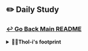 ## ✏️ Daily Study
### [↩ Go Back Main README](https://github.com/3rd-PJ-Spring/Checkpoint?tab=readme-ov-file#%EF%B8%8F-daily-study)
<details>
  <summary><b>🐻‍❄️ThoI-i's footprint</b></summary>
	<details>
		<summary><b>ㅤ25/01/23/목:</b></summary>	
		ㅤㅤㅤ내용
	</details>
	<details>
		<summary><b>ㅤ25/01/22/수:</b></span></summary>	
		ㅤㅤㅤ내용
	</details>
	<details>
		<summary><b>ㅤ25/01/21/화:</b></span></summary>	
		ㅤㅤㅤ내용
	</details>
	<details>
		<summary><b>ㅤ25/01/20/월:</b></summary>	
		ㅤㅤㅤ내용
	</details>
	<details>
		<summary><b>ㅤ25/01/17/금:</b></summary>	
		ㅤㅤㅤ내용
	</details>
	<details>
		<summary><b>ㅤ25/01/16/목:</b></summary>	
		ㅤㅤㅤ내용
	</details>
	<details>
		<summary><b>ㅤ25/01/15/수:</b></summary>	
		ㅤㅤㅤ내용
	</details>
	<details>
		<summary><b>ㅤ25/01/14/화: ⭐객체와 인스턴스 | ② 내부(중첩)/익명 클래스</b></summary>	

| **구분**       | **클래스 / 인터페이스 / 추상화 (설계도)**        | **객체 (new 키워드)**                   | **인스턴스 (결과물)**                  |
|--------------|--------------------------------------------------|-----------------------------------------|----------------------------------------|
| **필드 / 메서드** | 정의만 존재 (설계도 상태, 필드/메서드 정의)       | 값이 미입력된 상태 (null, 0, false)      | 모든 필드 값이 할당됨, 메서드 실행 가능 |
| **메모리**      | 미생성                                            | 생성                                    | 값 입력                                |

</details>
	<details>
		<summary><b>ㅤ25/01/13/월: ⭐⭐️① 동작의 추상화 분석 + 복수 메서드(조건) + 스트림 API + 데이터 재활용(서버)과 SQL</b></summary>
<h3>① 인터페이스(메서드 형식(규격)을 설계/생성해서 필요한 기능을 바로바로 넣을 수 있게 만듬</h3>

```java
public interface ApplePredicate {
    boolean test(Apple apple);
}
```
<h3>② FilterApple 클래스에서 ApplePredicate a 파라미터를 통해서 1개의 조건(메서드)</h3>
```java
public class FilterApple {
    public static List<Apple> filterApples(List<Apple> basket, ApplePredicate a) {
        // ⓐ 필터링된 사과들만 담을 새 바구니 생성
        List<Apple> filteredBasketA = new ArrayList<>();

        // ⓑ 반복문과 조건문을 통해 특정 조건의 사과를 필터링
        for (Apple apple : basket) {
            if (a.test(apple)) { // ⓒ-1 a.test(apple)가 참이면
                filteredBasketA.add(apple); // ⓒ-2 apple 정보를 filteredBasket 배열에 추가함
            }
        }
        return filteredBasketA; // ⓓ 반복문 종료 후 filteredBasketA 배열을 반환함
    }
}         
```
<h3>③ 만약 파라미터 수 = 조건(메서드) 수 = 새 배열 수 = 필터링 수 = 조건에 맞게 반환해야한다면?</h3>
<h4>⭐️⭐️1개의 메서드 = 1개의 결과값을 반환</h4>
```java
public class FilterApple {      // 필터링할 사과 객체들이 담긴 리스트 <┐            ┌>조건을 정의하는 객체
    public static Map<String, List<Apple>> filterApples(List<Apple> basket, ApplePredicate a, ApplePredicate b, ApplePredicate c, ApplePredicate d) {
              // 메서드 반환 타입 Map<String, List<Apple>> → 복수의 조건 결과를 한 번에 반환하기 위해
        // Key(String): BasketA, BasketB  <┘ 	      ┗> Value: List<Apple>: 특정 조건에 맞는 사과 리스트

        List<Apple> filteredBasketA = new ArrayList<>(); // 각 조건에 맞는 사과를 담을 리스트 생성
        List<Apple> filteredBasketB = new ArrayList<>();
        List<Apple> filteredBasketC = new ArrayList<>();
        List<Apple> filteredBasketD = new ArrayList<>();

        for (Apple apple : basket) {         // List<Apple> basket 전체 사과 리스트를 하나씩 검사해서
            if (a.test(apple)) {             // 조건에 부합하는 리스트에 넣음
                filteredBasketA.add(apple);
            } else if (b.test(apple)) {
                filteredBasketB.add(apple);
            } else if (c.test(apple)) {
                filteredBasketC.add(apple);
            } else if (d.test(apple)) {
                filteredBasketD.add(apple);
            }
        }

        Map<String, List<Apple>> result = new HashMap<>(); // HashMap을 통해 Key 명을 지칭 |  Value에 필터된 리스트들을 저장함
        result.put("BasketA", filteredBasketA);                           // Key값을 호출하면 Value에 저장된 값을 호출할 수 있으며,
        result.put("BasketB", filteredBasketB);
        result.put("BasketC", filteredBasketC);
        result.put("BasketD", filteredBasketD);

        return result;                                    // 복수의 조건 결과 한 번에 반환(result)
    }
}
```
```java
🚨 만약 3개의 조건(a, b, c)만 쓰고 d를 쓰지 않는다면?
❌ 메모리 낭비 / 코드 가독성↓ / 유지보수 힘듬
```
<h3>④ 조건을 동적으로 생성(조건의 갯수만큼 배열, 필터링하여 반환함)</h3>
```java
public class FilterApple {                               // 필터링할 사과 객체들이 담긴 리스트 <┐
    public static Map<String, List<Apple>> filterApples(List<Apple> basket, List<ApplePredicate> predicates) {
        Map<String, List<Apple>> result = new HashMap<>();

        // 조건별 리스트 생성    ┏> 조건의 개수만큼 새 리스트 생성
        for (int i = 0; i < predicates.size(); i++) {
            result.put("Basket" + (char) ('A' + i), new ArrayList<>());
        }

        // 조건별로 사과 분류
        for (Apple apple : basket) {
            for (int i = 0; i < predicates.size(); i++) {
                if (predicates.get(i).test(apple)) {
                    result.get("Basket" + (char) ('A' + i)).add(apple); // 형 변환(Casting) ↓↓↓↓
                    break;
                }
            }
        }
        return result;
    }
}
```
```java
char 문자('A')는 유니코드(아스키코드) 숫자로 표현함
'A' = 65
('A' + 1) = int 66 [묵시적 형 변환(Up Casting)]
char   int

(char) ('A' + 1) = B [명시적 형 변환(Down Casting)] 
(char) (int 66) = B
```
<h3>⭐ List 인터페이스 메서드</h3>

| **기능**                   | **메서드 코드**                                                              | **예시**                                                                |
|---------------------------|-------------------------------------------------------------------------|-----------------------------------------------------------------------|
| **① 추가**                | `.add`, `.add(index, element)`                                          | `list.add("Apple")`, `list.add(1, "Banana")`                          |
| **② 조회**                | `.get(index)`                                                           | `list.get(0)`                                                         |
| **③ 수정**                | `.set(index, element)`                                                  | `list.set(1, "Orange")`                                               |
| **④ 삭제**                | `.remove(index)`, `.remove(element)`                                    | `list.remove(0)`, `list.remove("Apple")`                              |
| **⑤ 요소 확인 (true/false)** | `.contains(element)`                                                    | `list.contains("Apple")`                                              |
| **⑥ 크기 확인**            | `.size()`                                                               | `list.size()`                                                         |
| **⑦ 초기화**               | `.clear()`                                                              | `list.clear()`                                                        |
| **⑧ 공백 확인 (true/false)** | `.isEmpty()`                                                            | `list.isEmpty()`                                                      |
| **⑨ 정렬**                | `.sort(list)`**(오름차순)**<br/>`.sort(list, reverseOrder())`**(내림차순)** | `Collections.sort(list)`<br/>`list.sort(Comparator.reverseOrder())` |

<h3>⑤ 스트림 API 사용(JAVA 8↑): 가독성↑</h3>
```java
import java.util.*;
import java.util.stream.Collectors;

public class FilterApple {                                                         
    public static Map<String, List<Apple>> filterApples(List<Apple> basket, List<ApplePredicate> predicates) {
        Map<String, List<Apple>> result = new HashMap<>();

        // 조건별로 리스트 생성
        for (int i = 0; i < predicates.size(); i++) {
            String key = "Basket" + (char) ('A' + i);
            result.put(key, basket.stream()
                                  .filter(predicates.get(i)::test)
                                  .collect(Collectors.toList()));
        }
        return result;
    }
}
```
```java
🚨 중복 조건도 다시 검사(데이터 재활용 불가X)
❌ → 반복 횟수↑
```
<h3>⑥ AND/OR 조건을 활용한 데이터 재사용</h3>
```java
import java.util.*;
import java.util.function.Predicate;
import java.util.stream.Collectors;

public class FilterApple {

    public static Map<String, Long> filterAndCountApples(List<Apple> basket, List<Predicate<Apple>> conditions) {
        Map<String, List<Apple>> intermediateResults = new HashMap<>();
        Map<String, Long> counts = new HashMap<>();

        // 조건별로 결과 저장
        for (int i = 0; i < conditions.size(); i++) {
            String conditionKey = "Condition" + (i + 1);
            List<Apple> filtered = basket.stream()
                                         .filter(conditions.get(i))
                                         .collect(Collectors.toList());
            intermediateResults.put(conditionKey, filtered);
            counts.put(conditionKey, (long) filtered.size()); // 각 조건의 개수 저장
        }

        // 교집합 계산 (AND 조건)
        for (int i = 0; i < conditions.size(); i++) {
            for (int j = i + 1; j < conditions.size(); j++) {
                String intersectionKey = "Intersection" + (i + 1) + "&" + (j + 1);
                List<Apple> intersection = intermediateResults.get("Condition" + (i + 1)).stream()
                                                              .filter(conditions.get(j))
                                                              .collect(Collectors.toList());
                counts.put(intersectionKey, (long) intersection.size()); // 교집합 개수 저장
            }
        }

        return counts;
    }
}
```
```java
✅ 장점
ⓐ 네트워크 부하 감소↓: 데이터 재활용
ⓑ 유연한 조합: 조건 추가/변경 용이
ⓒ 데이터 캐싱:  SQL 부담↓ 감소

❌ 단점
ⓐ 메모리 사용량 증가
ⓑ 데이터 동기화 문제: SQL에서 데이터가 실시간 변화 반영 힘듬
```
<h3>✨요약</h3>

| 항목               | 서버 처리(데이터 재사용)              | SQL 처리                      | 서버 + SQL 결합              |
|--------------------|-----------------------------|------------------------------|-----------------------------|
| **장점**           | 동적/복잡한 조건 추가 가능, 재사용 + 캐싱 가능 | 대규모 데이터 계산 처리, 데이터베이스의 인덱스 최적화 기능 활용 | 성능 최적화, 유연성, 네트워크 부하 감소 |
| **데이터 수**      | 1만 건 이하 ↓                   | 100만 건 이상 ↑              | 중간 규모 (1만 ~ 100만 건)  |
| **데이터 용량**    | 수 MB ~ 500MB                | 5GB 이상 ↑                   | 500MB ~ 5GB                |
| **데이터 수정**    | 조회만                         | 실시간 반영 O                 | 조회 + 최소 수정             |
| **조건 조합**      | 동적 조합 용이                    | 고정된 조건에 적합             | 동적 조합 + SQL 필터링        |
| **실시간성**       | 낮음                          | 높음                         | SQL 최신 데이터 + 서버 조합   |
| **캐싱 활용**      | 가능 (메모리 캐싱)                 | 어려움                        | SQL + 캐싱으로 결합          |
| **적합한 경우**    | 소규모 데이터, 자주 바뀌는 조건          | 대규모 데이터, 실시간 데이터     | 균형 잡힌 처리, 실무 적합     |

</details>
	<details>
		<summary><b>ㅤ25/01/10/금: ① 동작(기능/메서드)의 추상화</b></summary>	
<h3>ApplePredicate 인터페이스, AppleWeightPredicate/AppleSomething 클래스 추가</h3>

```java
package chap2_7.lambda;

public interface ApplePredicate { // 사과를 전달받아 특정 조건에 의해 사과를 필터링
    boolean test(Apple apple);
}
```
```java
package chap2_7.lambda;

import chap1_6.modi.pac1.A;

import java.util.ArrayList;
import java.util.List;
import java.util.function.Predicate;

// 사과를 여러가지 방법으로 필터링
public class FilterApple {
    public static List<Apple> filterApples(List<Apple> basket, ApplePredicate a) {
        // 1. 필터링된 사과들만 담을 새 바구니 생성
        List<Apple> filteredBasket = new ArrayList<>();

        // 2. 반복문과 조건문을 통해 특정 조건의 사과를 필터링
        for (Apple apple : basket) {
            if (a.test(apple)) {
                filteredBasket.add(apple);
            }
        }
        return filteredBasket;
    }
}
```
```java
package chap2_7.lambda;

public class AppleWeightPredicate implements ApplePredicate {
    @Override
    public boolean test(Apple apple) {
        return apple.getWeight() >= 150;
    }
}
```
```java
package chap2_7.lambda;

public class AppleSomething implements ApplePredicate {
    @Override
    public boolean test(Apple apple) {
        return apple.getColor() == Color.RED && apple.getWeight() < 150;
    }
}
```
```java
package chap2_7.lambda;

import java.util.List;

import static chap2_7.lambda.Color.*;
import static chap2_7.lambda.FilterApple.*;
import static chap2_7.lambda.MappingApple.*;

public class Main {

    public static void main(String[] args) {
        // 사과 바구니 생성
        List<Apple> appleBasket = List.of(
                new Apple(80, GREEN)
                , new Apple(155, GREEN)
                , new Apple(120, RED)
                , new Apple(97, RED)
                , new Apple(200, GREEN)
                , new Apple(50, RED)
                , new Apple(85, YELLOW)
                , new Apple(75, YELLOW)
        );

        // 무게가 150 이상인 사과를 필터링
        List<Apple> weightGT150 = filterApples(appleBasket, new AppleWeightPredicate());
        System.out.println("weightGT150 = " + weightGT150);

        // 빨강색이면서 무게가 150 미만인 사과를 필터링
        List<Apple> applesSomethings = filterApples(appleBasket, new AppleSomething());
        System.out.println("applesSomethings = " + applesSomethings);
    }
}
```

</details>
	<details>
		<summary><b>ㅤ25/01/09/목: 동작의 추상화 | ⓞ List 인터페이스</b></summary>

```java
// 실행 순서
1. Apple 클래스 → 생성자로 Apple(무게, 색상)의 Apple 타입 생성
2. Main 클래스 → List<Apple> appleBasket = List.of(....)
                 ㄴ List 인터페이스 + Apple 타입의 appleBasket 객체 생성
3-1. FilterApple 클래스 → List<Apple> filterGreenApples(List<Apple> basket) {
   ㄴ List 인터페이스 + Apple 타입의 filterGreenApples 매서드 + List 인터페이스 + Apple 타입의 basket를 매개변수로 받음
3-2. for (Apple apple : basket) {
     if (apple.getColor() == Color.GREEN) {
         greenBasket.add(apple);
      }
        }
    ㄴ 녹색 사과만 넣을 Basket 배열 생성 
    + iter 배열 전용 반복문으로 초록색이면 greenBaket.add(apple)
    greenBasket를 return ※return으로 지역변수 생존시킴
4. Main 클래스 → List<Apple> greenApples = filterGreenApples(appleBasket);
					        System.out.println("greenApples = " + greenApples);
     ㄴ List 인터페이스 Apple 타입 greenApples 객체에 
           filterGreenApples 초록 사과만 필터링하는 매서드에 appleBasket 필터링할 데이터를 넣음
     System.out.println("greenApples = " + greenApples);
     ㄴ초록 사과만 들어있는 배열을 출력함
```
```java
package chap2_7.lambda;

import java.util.Objects;

public class Apple {

    private int weight; // 무게
    private Color color; // 색상

    public Apple() {
    }

    public Apple(int weight, Color color) {
        this.weight = weight;
        this.color = color;
    }

    public int getWeight() {
        return weight;
    }

    public void setWeight(int weight) {
        this.weight = weight;
    }

    public Color getColor() {
        return color;
    }

    public void setColor(Color color) {
        this.color = color;
    }

    @Override
    public String toString() {
        return "Apple{" +
                "weight=" + weight +
                ", color=" + color +
                '}';
    }
    @Override
    public boolean equals(Object o) {
        if (this == o) return true;
        if (o == null || getClass() != o.getClass()) return false;
        Apple apple = (Apple) o;
        return weight == apple.weight && color == apple.color;
    }

    @Override
    public int hashCode() {
        return Objects.hash(weight, color);
    }
}
```
```java
package chap2_7.lambda;

public enum Color {
    RED, GREEN, YELLOW
}
```
```java
package chap2_7.lambda;

import chap1_6.modi.pac1.A;

import java.util.ArrayList;
import java.util.List;
import java.util.function.Predicate;
// import static chap2_7.lambda.Color.*;

// 사과를 여러가지 방법으로 필터링
public class FilterApple {

    public static List<Apple> filterGreenApples(List<Apple> basket) {
        // 1. 녹색 사과들만 담을 새 바구니 생성
        List<Apple> greenBasket = new ArrayList<>();

        // 2. 반복문과 조건문을 통해 녹색 사과를 필터링
        for (Apple apple : basket) {
            if (apple.getColor() == Color.GREEN) {
//          if (apple.getColor() == GREEN) {
// ALT+ENTER: Add on-demand static import for 'chap2_7.lambda.Color'
                greenBasket.add(apple);
            }
        }
        return greenBasket;
    }
	}
```
```java
package chap2_7.lambda;

import java.util.List;

import static chap2_7.lambda.Color.*;
import static chap2_7.lambda.FilterApple.*;
import static chap2_7.lambda.MappingApple.*;

public class Main {

    public static void main(String[] args) {
        // 사과 바구니 생성
        List<Apple> appleBasket = List.of(
                new Apple(80, GREEN)
                , new Apple(155, GREEN)
                , new Apple(120, RED)
                , new Apple(97, RED)
                , new Apple(200, GREEN)
                , new Apple(50, RED)
                , new Apple(85, YELLOW)
                , new Apple(75, YELLOW)
        );

        List<Apple> greenApples = filterGreenApples(appleBasket);
        System.out.println("greenApples = " + greenApples);
```
```java
// 출력 결과
greenApples = [Apple{weight=80, color=GREEN}, Apple{weight=155, color=GREEN}, Apple{weight=200, color=GREEN}]
```


</details>
	<details>
		<summary><b>ㅤ25/01/08/수: 인터페이스(Interface), 내부 클래스(Inner), 익명 클래스(Anonymous)</b></summary>

|                 | 인터페이스 (Interface)                                | 내부 클래스 (Inner)                                   | 익명 클래스 (Anonymous)               |
|-----------------|-------------------------------------------------------|-------------------------------------------------------|----------------------------------|
| **재사용**      | O                                                     | 클래스 내부에서 재사용                                | 1회용                              |
| **구현 여부**   | 인터페이스(설계도) + 실체 클래스(구현체) + 동작 클래스(Main) | 인터페이스(설계도) + 동작 클래스(Main)               | 동작 클래스(Main) + 동작 클래스(Main - 축약) |

<h3>⭐️ 내부(중첩) 클래스 ~ Inner(Nested)</h3>
**① 역할(Responsibilitiy) 분리 필요 시**
    → 한 클래스 내 관련 로직을 내부 클래스로 모아둠<br>
**② 여러 메서드가 결과 값을 공유하는 경우(캡슐화 1)**
    → 물건 구매-할인 적용-포인트 적립-현재 포인트 조회<br>
**③ 개인/중요 정보 외부에서 접근/변경 방지(캡슐화 2)**
    → 내부 클래스에서 private 선언<br>
**④ 디자인 패턴(Iterator, Builder) 활용**

<h3>⭐️ 익명 클래스(Anonymous)</h3>
**단, 한 번 결과값을 보고 재사용하지 않는 경우** <br>
인터페이스/추상 클래스(또는 일반 클래스)를 구현/상속 → 메서드 오버라이드 → 인스턴스 생성

<details>
		<summary><b>ㅤㅤ인터페이스(Interface): 재사용 多</b></summary>

```java
package chap2_6.inner;

public interface Calculator {

    int operate(int n1, int n2); // 두개의 정수를 가지고 연산
}
```
```java
package chap2_6.inner;

public class AddCalculator implements Calculator {
    @Override
    public int operate(int n1, int n2) {
        return n1 + n2;
    }
}
```
```java
package chap2_6.inner;

public class Main {
    public static void main(String[] args) {
        Calculator addCal = new AddCalculator();
        int result1 = addCal.operate(50, 30);
        System.out.println("result1 = " + result1);
        }
    }
```
</details>
<details>
		<summary><b>ㅤㅤ내부 클래스(Inner Class)</b></summary>	

```java
// 재활용하지 X 클래스 (해당 클래스 내부에서만 쓸 거 같다)
private static class
```
```java
package chap2_6.inner;

public interface Calculator {

    int operate(int n1, int n2); // 두개의 정수를 가지고 연산
}
```
```java
package chap2_6.inner;

public class Main {

    private static class SubCalculator implements Calculator {
        @Override
        public int operate(int n1, int n2) {
            return n1 - n2;
        }
public static void main(String[] args) {
        
        SubCalculator subCal = new SubCalculator();
	        int result2 = subCal.operate(100, 25);
	        System.out.println("result2 = " + result2);
    }
```
</details>
<details>
		<summary><b>ㅤㅤ익명 클래스 (Anonymous class)</b></summary>

```java
// 내부 클래스에서 단, 1번만 쓸거다.

Calculator multiCal = class MultiCalculator implements Calculator{}
↓
Calculator multiCal = (class MultiCalculator) implements Calculator{}
↓
Calculator multiCal = implements Calculator {}
↓
Calculator multiCal = new Calculator() {}
       implements를 대체 <<┘       ┖>> class를 의미
```
```java
package chap2_6.inner;
	public class Main {
	   public static void main(String[] args) {     
	          
	          Calculator multiCal =  new Calculator() {
            // 클래스 블록 내부
            @Override
            public int operate(int n1, int n2) {
                return n1 * n2;
            }
        };
           int result3 = multiCal.operate(6, 11);
		       System.out.println("result3 = " + result3);
     }
}
```
</details>
</details>
	<details>
		<summary><b>ㅤ25/01/07/화: 파일 입출력[(바이트 기반 스트림/텍스트 기반 스트림], 객체 파일 입출력</b></summary>	

| 출력 (Output)                                  | 입력 (Input)                                  |
|-----------------------------------------------|----------------------------------------------|
| Save: 저장할 정보 전송                         | Load: 저장된 데이터 읽기                     |
| FileOutputStream                               | FileInputStream                              |
| Writer                                        | Reader                                       |

|             | FileInputStream                                    | Reader                                  |
|-------------|-----------------------------------------------|----------------------------------------------|
| **타입**    | 바이트 기반 스트림                             | 텍스트 기반 스트림                            |
| **입력 방식** | 한 글자씩                                    | 한 라인씩 (BufferedReader - `readLine()`)   |

<details>
		<summary><b>ㅤㅤ객체 파일 입출력</b></summary>
<details>
		<summary><b>ㅤㅤㅤ객체 보조 스트림 (implements Serializable)</b></summary>	
		ㅤㅤㅤㅤㅤ<b>객체→스트림 통과(개념 필요)를 위해 직렬화[Serializable(저장 시)]</b>

```java
List<Snack> snackList = List.of(
...
        );

        ┌>>> 직렬화 O
// List<Snack>
┕>>> 직렬화 X

public class Snack implements Serializable
```
```java
package chap2_5.fileio.objstream;

import chap2_5.fileio.FileExample;

import java.io.FileOutputStream;
import java.io.ObjectOutputStream;
import java.util.List;
import java.util.ArrayList;

public class SaveSnack {

  public static void main(String[] args) {

    // 과자 객체 전부 세이브파일로 저장
    List<Snack> snackList = List.of(
            new Snack("콘칲", 1970, 1500, Snack.Taste.GOOD)
            , new Snack("오징어집", 1985, 1800, Snack.Taste.GOOD)
            , new Snack("사브레", 1980, 3000, Snack.Taste.BAD)
    );

    try (FileOutputStream fos = new FileOutputStream(FileExample.ROOT_PATH + "/snack.sav")) {
      // 객체를 바이트로 변환해주는 보조 스트림
      ObjectOutputStream oos = new ObjectOutputStream(fos);
      // 객체가 스트림을 통과하려면 직렬화라는 개념이 필요함
      oos.writeObject(snackList);
      System.out.println("객체 저장 성공!");

    } catch (Exception e) {
      e.printStackTrace();
    }

  }
}
```
```java
package chap2_5.fileio.objstream;

import java.io.Serializable;
import java.util.Objects;

// Snack이 스트림을 통과할 수 있도록 직렬화 명시
public class Snack implements Serializable {

  public enum Taste {
    GOOD, BAD
  }

  private String snackName;
  private int year; // 출시년도
  private int price; // 가격
  private Taste taste; // 맛

  public Snack() {
  }

  public Snack(String snackName, int year, int price, Taste taste) {
    this.snackName = snackName;
    this.year = year;
    this.price = price;
    this.taste = taste;
  }

  public String getSnackName() {
    return snackName;
  }

  public void setSnackName(String snackName) {
    this.snackName = snackName;
  }

  public int getYear() {
    return year;
  }

  public void setYear(int year) {
    this.year = year;
  }

  public int getPrice() {
    return price;
  }

  public void setPrice(int price) {
    this.price = price;
  }

  public Taste getTaste() {
    return taste;
  }

  public void setTaste(Taste taste) {
    this.taste = taste;
  }

  @Override
  public String toString() {
    return "Snack{" +
            "snackName='" + snackName + '\'' +
            ", year=" + year +
            ", price=" + price +
            ", taste=" + taste +
            '}';
  }

  @Override
  public boolean equals(Object o) {
    if (this == o) return true;
    if (o == null || getClass() != o.getClass()) return false;
    Snack snack = (Snack) o;
    return year == snack.year && price == snack.price && Objects.equals(snackName, snack.snackName) && taste == snack.taste;
  }

  @Override
  public int hashCode() {
    return Objects.hash(snackName, year, price, taste);
  }
}
```
</details>
<details>
		<summary><b>ㅤㅤㅤ역직렬화 (Deserialize) ~ 역직렬화 보조스트림 (ObjectInputStream)</b></summary>
<h3>Q: 아래 구문이 왜 필요해?</h3>

```java
List<Snack> snackList = (List<Snack>) ois.readObject();
```
```java
// ↓
    public final Object readObject()
        throws IOException, ClassNotFoundException {
        return readObject(Object.class);
    }
    
// readObject(); 메서드는 직렬화한 객체가 아닌 Object 객체로 가져옴
// Object → 사용자가 생성한 List<Snack>로 다운캐스팅 진행 → 역직렬화 완료(객체화)
```
```java
package chap2_5.fileio.objstream;

import chap2_5.fileio.FileExample;

import java.io.FileInputStream;
import java.io.ObjectInputStream;
import java.util.List;

public class LoadSnack {

  public static void main(String[] args) {

    try (FileInputStream fis = new FileInputStream(FileExample.ROOT_PATH + "/snack.sav")) {
      // 저장된 객체를 불러온 후 역직렬화
      ObjectInputStream ois = new ObjectInputStream(fis);

      List<Snack> snackList = (List<Snack>) ois.readObject();

      for (Snack snack : snackList) {
        System.out.println(snack);
      }

    } catch (Exception e) {
      e.printStackTrace();
    }
  }
}
```
</details>
</details>
</details>
<details>
		<summary><b>ㅤ25/01/06/월: 문서 작성 / FileOutputStream, FileInputStream</b></summary>	
		   ㅤㅤㅤㅤ<b>README / Notion 회의록 작성, GitHub 연결</b>
    <details>
		<summary><b>ㅤㅤㅤFileOutputStream: 바이트 기반 스트림 이미지 / 영상 / 소스코드 파일 저장</b></summary>
```java
public class FileOutputExample {
    public static void main(String[] args) {
        try {// 바이트 기반 출력 스트림 : 파일을 내보낸다 - Save기능
            FileOutputStream fos = new FileOutputStream(FileExample.ROOT_PATH + "/pet.txt"
                    fos.write(new byte[]{97, 99, 101});
        } catch (Exception e) {
            System.out.println("해당 경로를 찾을 수 없습니다.");
        }
    }
}
```

</details>
      <details>
		    <summary><b>ㅤㅤㅤFileOutputStream: 파일 읽기 | try ~ with ~ resource : 메모리 누수 코드 자동 클로징</b></summary>

```java
public class FileInputExample {
  public static void main(String[] args) {
    // try ~ with ~ resource : 메모리 누수가 있을 수 있는 코드를 자동 해제
    try (FileInputStream fis = new FileInputStream(FileExample.ROOT_PATH + "/pet.txt")) {
      int data = 0;
      while ((data = fis.read()) != -1) {
        System.out.write(data);  // 아스키 코드를 문자로 출력
      }
      System.out.flush();          // 출력 버퍼 비우기
    } catch (Exception e) {
      System.out.println("파일 로드에 실패했습니다");
    }
  }
}
```

</details>
     <details>
		    <summary><b>ㅤㅤㅤFileOutputStream: 파일 읽기 | finally (레거시) : 메모리 누수 방지 클로징 코드</b></summary>

```java
public class FileInputExample {
  public static void main(String[] args) {
    FileinputStream fis = null;
    try {
      fis = new FileInputStream(FileExample.ROOT_PATH + "/pet.txt"
      int data = 0;
      while ((data = fis.read()) != -1) {
        System.out.write(data);  // 아스키 코드를 문자로 출력
      }
      System.out.flush();          // 출력 버퍼 비우기
    } catch (Exception e) {
      System.out.println("파일 로드에 실패했습니다");
    } finally {  // 예외에 관계없이 실행할 코드
      try {  // 메모리 해제 - 누수 방지
        if (fis != null) fis.close();
      } catch (IOException e) {
        e.printStackTrace();
      }
    }
  }
}
```
</details>
</details>
</details>